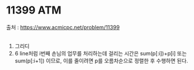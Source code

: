 # 11399 ATM
출처 : https://www.acmicpc.net/problem/11399 <br><br>

1. 그리디 <br>
2. 6 line처럼 i번째 손님의 업무를 처리하는데 걸리는 시간은 sum(p[:i])+p[i] 또는 sum(p[:i+1]) 이므로, 이를 줄이려면 p를 오름차순으로 정렬한 후 수행하면 된다.

